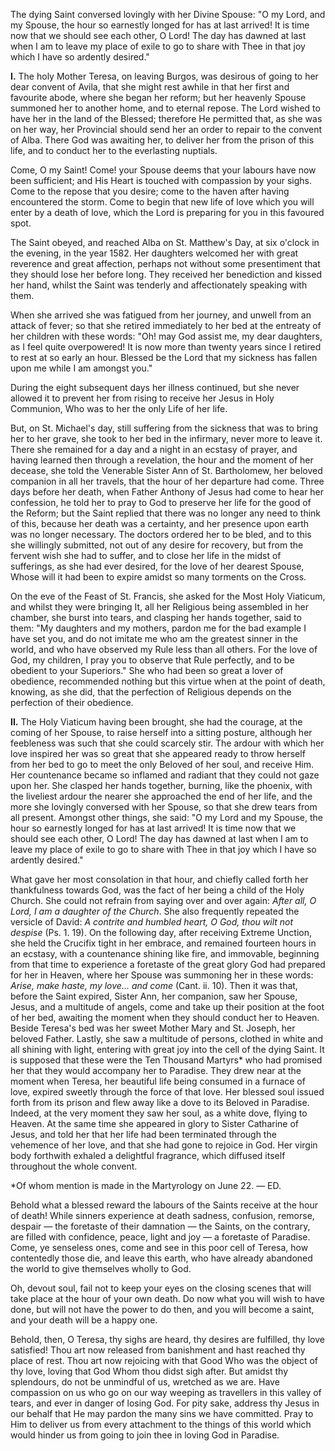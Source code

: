 
The dying Saint conversed lovingly with her Divine Spouse: \"O my Lord, and my Spouse, the hour so earnestly longed for has at last arrived! It is time now that we should see each other, O Lord! The day has dawned at last when I am to leave my place of exile to go to share with Thee in that joy which I have so ardently desired.\"

**I\.** The holy Mother Teresa, on leaving Burgos, was desirous of going to her dear convent of Avila, that she might rest awhile in that her first and favourite abode, where she began her reform; but her heavenly Spouse summoned her to another home, and to eternal repose. The Lord wished to have her in the land of the Blessed; therefore He permitted that, as she was on her way, her Provincial should send her an order to repair to the convent of Alba. There God was awaiting her, to deliver her from the prison of this life, and to conduct her to the everlasting nuptials.

Come, O my Saint! Come! your Spouse deems that your labours have now been sufficient; and His Heart is touched with compassion by your sighs. Come to the repose that you desire; come to the haven after having encountered the storm. Come to begin that new life of love which you will enter by a death of love, which the Lord is preparing for you in this favoured spot.

The Saint obeyed, and reached Alba on St. Matthew\'s Day, at six o\'clock in the evening, in the year 1582. Her daughters welcomed her with great reverence and great affection, perhaps not without some presentiment that they should lose her before long. They received her benediction and kissed her hand, whilst the Saint was tenderly and affectionately speaking with them.

When she arrived she was fatigued from her journey, and unwell from an attack of fever; so that she retired immediately to her bed at the entreaty of her children with these words: \"Oh! may God assist me, my dear daughters, as I feel quite overpowered! It is now more than twenty years since I retired to rest at so early an hour. Blessed be the Lord that my sickness has fallen upon me while I am amongst you.\"

During the eight subsequent days her illness continued, but she never allowed it to prevent her from rising to receive her Jesus in Holy Communion, Who was to her the only Life of her life.

But, on St. Michael\'s day, still suffering from the sickness that was to bring her to her grave, she took to her bed in the infirmary, never more to leave it. There she remained for a day and a night in an ecstasy of prayer, and having learned then through a revelation, the hour and the moment of her decease, she told the Venerable Sister Ann of St. Bartholomew, her beloved companion in all her travels, that the hour of her departure had come. Three days before her death, when Father Anthony of Jesus had come to hear her confession, he told her to pray to God to preserve her life for the good of the Reform; but the Saint replied that there was no longer any need to think of this, because her death was a certainty, and her presence upon earth was no longer necessary. The doctors ordered her to be bled, and to this she willingly submitted, not out of any desire for recovery, but from the fervent wish she had to suffer, and to close her life in the midst of sufferings, as she had ever desired, for the love of her dearest Spouse, Whose will it had been to expire amidst so many torments on the Cross.

On the eve of the Feast of St. Francis, she asked for the Most Holy Viaticum, and whilst they were bringing It, all her Religious being assembled in her chamber, she burst into tears, and clasping her hands together, said to them: \"My daughters and my mothers, pardon me for the bad example I have set you, and do not imitate me who am the greatest sinner in the world, and who have observed my Rule less than all others. For the love of God, my children, I pray you to observe that Rule perfectly, and to be obedient to your Superiors.\" She who had been so great a lover of obedience, recommended nothing but this virtue when at the point of death, knowing, as she did, that the perfection of Religious depends on the perfection of their obedience.

**II\.** The Holy Viaticum having been brought, she had the courage, at the coming of her Spouse, to raise herself into a sitting posture, although her feebleness was such that she could scarcely stir. The ardour with which her love inspired her was so great that she appeared ready to throw herself from her bed to go to meet the only Beloved of her soul, and receive Him. Her countenance became so inflamed and radiant that they could not gaze upon her. She clasped her hands together, burning, like the phoenix, with the liveliest ardour the nearer she approached the end of her life, and the more she lovingly conversed with her Spouse, so that she drew tears from all present. Amongst other things, she said: \"O my Lord and my Spouse, the hour so earnestly longed for has at last arrived! It is time now that we should see each other, O Lord! The day has dawned at last when I am to leave my place of exile to go to share with Thee in that joy which I have so ardently desired.\"

What gave her most consolation in that hour, and chiefly called forth her thankfulness towards God, was the fact of her being a child of the Holy Church. She could not refrain from saying over and over again: *After all, O Lord, I am a daughter of the Church*. She also frequently repeated the versicle of David: *A contrite and humbled heart, O God, thou wilt not despise* (Ps. 1. 19). On the following day, after receiving Extreme Unction, she held the Crucifix tight in her embrace, and remained fourteen hours in an ecstasy, with a countenance shining like fire, and immovable, beginning from that time to experience a foretaste of the great glory God had prepared for her in Heaven, where her Spouse was summoning her in these words: *Arise, make haste, my love... and come* (Cant. ii. 10). Then it was that, before the Saint expired, Sister Ann, her companion, saw her Spouse, Jesus, and a multitude of angels, come and take up their position at the foot of her bed, awaiting the moment when they should conduct her to Heaven. Beside Teresa\'s bed was her sweet Mother Mary and St. Joseph, her beloved Father. Lastly, she saw a multitude of persons, clothed in white and all shining with light, entering with great joy into the cell of the dying Saint. It is supposed that these were the Ten Thousand Martyrs\* who had promised her that they would accompany her to Paradise. They drew near at the moment when Teresa, her beautiful life being consumed in a furnace of love, expired sweetly through the force of that love. Her blessed soul issued forth from its prison and flew away like a dove to its Beloved in Paradise. Indeed, at the very moment they saw her soul, as a white dove, flying to Heaven. At the same time she appeared in glory to Sister Catharine of Jesus, and told her that her life had been terminated through the vehemence of her love, and that she had gone to rejoice in God. Her virgin body forthwith exhaled a delightful fragrance, which diffused itself throughout the whole convent.

\*Of whom mention is made in the Martyrology on June 22. — ED.

Behold what a blessed reward the labours of the Saints receive at the hour of death! While sinners experience at death sadness, confusion, remorse, despair — the foretaste of their damnation — the Saints, on the contrary, are filled with confidence, peace, light and joy — a foretaste of Paradise. Come, ye senseless ones, come and see in this poor cell of Teresa, how contentedly those die, and leave this earth, who have already abandoned the world to give themselves wholly to God.

Oh, devout soul, fail not to keep your eyes on the closing scenes that will take place at the hour of your own death. Do now what you will wish to have done, but will not have the power to do then, and you will become a saint, and your death will be a happy one.

Behold, then, O Teresa, thy sighs are heard, thy desires are fulfilled, thy love satisfied! Thou art now released from banishment and hast reached thy place of rest. Thou art now rejoicing with that Good Who was the object of thy love, loving that God Whom thou didst sigh after. But amidst thy splendours, do not be unmindful of us, wretched as we are. Have compassion on us who go on our way weeping as travellers in this valley of tears, and ever in danger of losing God. For pity sake, address thy Jesus in our behalf that He may pardon the many sins we have committed. Pray to Him to deliver us from every attachment to the things of this world which would hinder us from going to join thee in loving God in Paradise.

